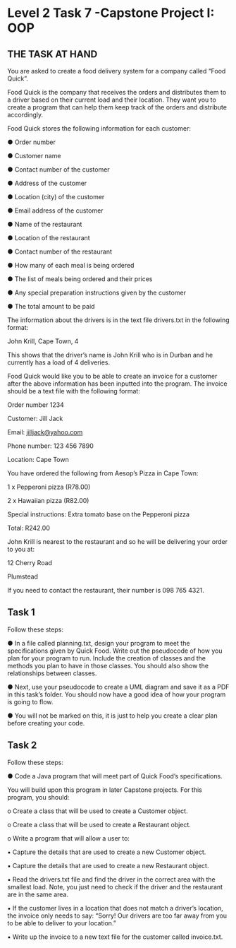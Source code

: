 # Level 2 Task 7 -Capstone Project I: OOP

## THE TASK AT HAND

You are asked to create a food delivery system for a company called “Food Quick”.

Food Quick is the company that receives the orders and distributes them to a driver based on their current load and their location. They want you to create a program that can help them keep track of the orders and distribute accordingly.

Food Quick stores the following information for each customer:

● Order number

● Customer name

● Contact number of the customer

● Address of the customer

● Location (city) of the customer

● Email address of the customer

● Name of the restaurant

● Location of the restaurant

● Contact number of the restaurant

● How many of each meal is being ordered

● The list of meals being ordered and their prices

● Any special preparation instructions given by the customer

● The total amount to be paid

The information about the drivers is in the text file drivers.txt in the following format:

John Krill, Cape Town, 4

This shows that the driver’s name is John Krill who is in Durban and he currently has a load of 4 deliveries.

Food Quick would like you to be able to create an invoice for a customer after the above information has been inputted into the program. The invoice should be a text file with the following format:

Order number 1234

Customer: Jill Jack

Email: jilljack@yahoo.com

Phone number: 123 456 7890

Location: Cape Town

You have ordered the following from Aesop’s Pizza in Cape Town:

1 x Pepperoni pizza (R78.00)

2 x Hawaiian pizza (R82.00)

Special instructions: Extra tomato base on the Pepperoni pizza

Total: R242.00

John Krill is nearest to the restaurant and so he will be delivering your order to you at:

12 Cherry Road

Plumstead

If you need to contact the restaurant, their number is 098 765 4321.

## Task 1

Follow these steps:

● In a file called planning.txt, design your program to meet the specifications given by Quick Food. Write out the pseudocode of how you plan for your program to run. Include the creation of classes and the
methods you plan to have in those classes. You should also show the relationships between classes.

● Next, use your pseudocode to create a UML diagram and save it as a PDF in this task’s folder. You should now have a good idea of how your program is going to flow.

● You will not be marked on this, it is just to help you create a clear plan before creating your code.

## Task 2

Follow these steps:

● Code a Java program that will meet part of Quick Food’s specifications.

You will build upon this program in later Capstone projects. For this program, you should:

o Create a class that will be used to create a Customer object.

o Create a class that will be used to create a Restaurant object.

o Write a program that will allow a user to:

▪ Capture the details that are used to create a new Customer object.

▪ Capture the details that are used to create a new Restaurant object.

▪ Read the drivers.txt file and find the driver in the correct area with the smallest load. Note, you just need to check if the driver and the restaurant are in the same area.

▪ If the customer lives in a location that does not match a driver’s location, the invoice only needs to say: “Sorry! Our drivers are too far away from you to be able to deliver to your location.”

▪ Write up the invoice to a new text file for the customer called invoice.txt.

